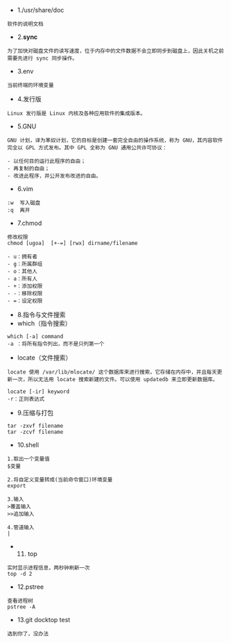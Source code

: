 - 1./usr/share/doc
```
软件的说明文档
```

- 2.**sync**
```
为了加快对磁盘文件的读写速度，位于内存中的文件数据不会立即同步到磁盘上，因此关机之前需要先进行 sync 同步操作。
```

- 3.env
```
当前终端的环境变量
```

- 4.发行版
```
Linux 发行版是 Linux 内核及各种应用软件的集成版本。
```

- 5.GNU
```
GNU 计划，译为革奴计划，它的目标是创建一套完全自由的操作系统，称为 GNU，其内容软件完全以 GPL 方式发布。其中 GPL 全称为 GNU 通用公共许可协议：

- 以任何目的运行此程序的自由；
- 再复制的自由；
- 改进此程序，并公开发布改进的自由。
```

- 6.vim
```
:w	写入磁盘
:q	离开
```

- 7.chmod
```
修改权限
chmod [ugoa]  [+-=] [rwx] dirname/filename

- u：拥有者
- g：所属群组
- o：其他人
- a：所有人
- +：添加权限
- -：移除权限
- =：设定权限
```

- 8.指令与文件搜索
- which（指令搜索）
```
which [-a] command
-a ：将所有指令列出，而不是只列第一个
```
- locate（文件搜索）
```
locate 使用 /var/lib/mlocate/ 这个数据库来进行搜索，它存储在内存中，并且每天更新一次，所以无法用 locate 搜索新建的文件。可以使用 updatedb 来立即更新数据库。

locate [-ir] keyword
-r：正则表达式
```

- 9.压缩与打包
```
tar -zxvf filename
tar -zcvf filename
```

- 10.shell
```
1.取出一个变量值          
$变量

2.将自定义变量转成(当前命令窗口)环境变量  
export

3.输入
>覆盖输入
>>追加输入

4.管道输入
|
```

- 11. top
```
实时显示进程信息，两秒钟刷新一次
top -d 2
```

- 12.pstree
```
查看进程树
pstree -A
```

- 13.git docktop test
```
选到你了，没办法
```